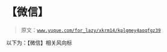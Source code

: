 # 【微信】

> 原文：[`www.yuque.com/for_lazy/xkrm14/kplgmey4aoqfgz39`](https://www.yuque.com/for_lazy/xkrm14/kplgmey4aoqfgz39)

以下为：【微信】相关风向标

